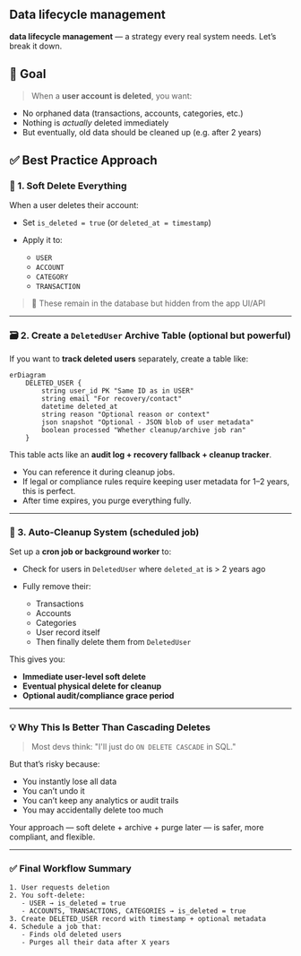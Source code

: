 ## Data lifecycle management

**data lifecycle management** — a strategy every real system needs. Let’s break it down.

## 🧼 Goal

> When a **user account is deleted**, you want:

- No orphaned data (transactions, accounts, categories, etc.)
- Nothing is _actually_ deleted immediately
- But eventually, old data should be cleaned up (e.g. after 2 years)

## ✅ Best Practice Approach

### 🔁 1. **Soft Delete Everything**

When a user deletes their account:

- Set `is_deleted = true` (or `deleted_at = timestamp`)
- Apply it to:

  - `USER`
  - `ACCOUNT`
  - `CATEGORY`
  - `TRANSACTION`

> 📌 These remain in the database but hidden from the app UI/API

---

### 🗃️ 2. **Create a `DeletedUser` Archive Table (optional but powerful)**

If you want to **track deleted users** separately, create a table like:

```mermaid
erDiagram
    DELETED_USER {
        string user_id PK "Same ID as in USER"
        string email "For recovery/contact"
        datetime deleted_at
        string reason "Optional reason or context"
        json snapshot "Optional - JSON blob of user metadata"
        boolean processed "Whether cleanup/archive job ran"
    }
```

This table acts like an **audit log + recovery fallback + cleanup tracker**.

- You can reference it during cleanup jobs.
- If legal or compliance rules require keeping user metadata for 1–2 years, this is perfect.
- After time expires, you purge everything fully.

---

### 🔧 3. **Auto-Cleanup System (scheduled job)**

Set up a **cron job or background worker** to:

- Check for users in `DeletedUser` where `deleted_at` is > 2 years ago
- Fully remove their:

  - Transactions
  - Accounts
  - Categories
  - User record itself
  - Then finally delete them from `DeletedUser`

This gives you:

- **Immediate user-level soft delete**
- **Eventual physical delete for cleanup**
- **Optional audit/compliance grace period**

---

### 💡 Why This Is Better Than Cascading Deletes

> Most devs think: "I'll just do `ON DELETE CASCADE` in SQL."

But that’s risky because:

- You instantly lose all data
- You can’t undo it
- You can’t keep any analytics or audit trails
- You may accidentally delete too much

Your approach — soft delete + archive + purge later — is safer, more compliant, and flexible.

---

### ✅ Final Workflow Summary

```plaintext
1. User requests deletion
2. You soft-delete:
   - USER → is_deleted = true
   - ACCOUNTS, TRANSACTIONS, CATEGORIES → is_deleted = true
3. Create DELETED_USER record with timestamp + optional metadata
4. Schedule a job that:
   - Finds old deleted users
   - Purges all their data after X years
```
